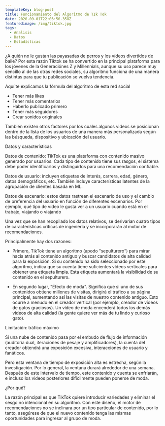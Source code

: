 ```yaml
---
templateKey: blog-post
title: Funcionamiento del Algoritmo de TIk Tok
date: 2020-09-01T22:03:50.358Z
featuredimage: /img/tiktok.jpg
tags:
  - Analisis
  - Datos
  - Estadísticas
---
```



¿A quién no le gustan las payasadas de perros y los vídeos divertidos de baile? Por esta razón Tiktok se ha convertido en la principal plataforma para los jóvenes de la Generaciónes Z y Millennials, aunque su uso parece muy sencillo al de las otras redes sociales, su algoritmo funciona de una manera distintas para que tu publicación se vuelva tendencia.

Aquí te explicamos la fórmula del algoritmo de esta red social

* Tener más likes
* Tener más comentarios
* Haberlo publicado primero
* Tener más seguidores
* Crear sonidos originales

También existen otros factores por los cuales algunos videos se posicionan dentro de la lista de los usuarios de una manera más personalizada según las búsqueda, dispositivo y ubicación del usuario.

Datos y características

Datos de contenido: TikTok es una plataforma con contenido masivo generado por usuarios. Cada tipo de contenido tiene sus rasgos, el sistema debe poder identificarlos y distinguirlos para una recomendación confiable.

Datos de usuario: incluyen etiquetas de interés, carrera, edad, género, datos demográficos, etc. También incluye características latentes de la agrupación de clientes basada en ML.

Datos de escenario: estos datos rastrean el escenario de uso y el cambio de preferencia del usuario en función de diferentes escenarios. Por ejemplo, qué tipo de vídeo le gusta ver a un usuario cuando está en el trabajo, viajando o viajando

Una vez que se han recopilado los datos relativos, se derivarían cuatro tipos de características críticas de ingeniería y se incorporarán al motor de recomendaciones.

Principalmente hay dos razones:

* Primero, TikTok tiene un algoritmo (apodo "sepulturero") para mirar hacia atrás al contenido antiguo y buscar candidatos de alta calidad para la exposición. Si su contenido ha sido seleccionado por este algoritmo, indica que su cuenta tiene suficientes vídeos verticales para obtener una etiqueta limpia. Esta etiqueta aumentará la visibilidad de su contenido en el sepulturero.



* En segundo lugar, "Efecto de moda". Significa que si uno de sus contenidos obtiene millones de visitas, dirigirá el tráfico a su página principal, aumentando así las visitas de nuestro contenido antiguo. Esto ocurre a menudo en el creador vertical (por ejemplo, creador de vídeos de gatos graciosos). Un vídeo de moda encenderá todos los demás vídeos de alta calidad (la gente quiere ver más de tu lindo y curioso gato).

Limitación: tráfico máximo

Si una nube de contenido pasa por el embudo de flujo de información (auditoría dual, iteraciones de pesaje y amplificadores), la cuenta del creador obtendrá una exposición excesiva, interacciones de usuario y fanáticos.

Pero esta ventana de tiempo de exposición alta es estrecha, según la investigación. Por lo general, la ventana durará alrededor de una semana. Después de este intervalo de tiempo, este contenido y cuenta se enfriarán, e incluso los videos posteriores difícilmente pueden ponerse de moda.

¿Por qué?

La razón principal es que TikTok quiere introducir variedades y eliminar el sesgo no intencional en su algoritmo. Con este diseño, el motor de recomendaciones no se inclinara por un tipo particular de contenido, por lo tanto, asegúrese de que el nuevo contenido tenga las mismas oportunidades para ingresar al grupo de moda.